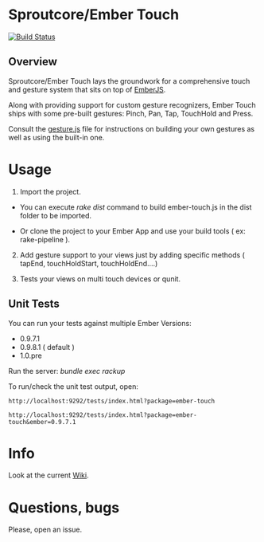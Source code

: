 # Sproutcore/Ember Touch

[![Build Status](https://secure.travis-ci.org/emberjs-addons/sproutcore-touch.png)](http://travis-ci.org/emberjs-addons/sproutcore-touch)

## Overview
Sproutcore/Ember Touch lays the groundwork for a comprehensive touch and
gesture system that sits on top of [EmberJS](https://github.com/emberjs/ember.js).

Along with providing support for custom gesture recognizers, Ember
Touch ships with some pre-built gestures: Pinch, Pan, Tap, TouchHold and
Press.

Consult the [gesture.js](https://github.com/emberjs-addons/sproutcore-touch/blob/master/packages/ember-touch/lib/system/gesture.js) file for instructions on building your own gestures as well as using the built-in one.

# Usage

1. Import the project.

  - You can execute _rake dist_ command to build ember-touch.js in the dist folder to be imported.

  - Or clone the project to your Ember App and use your build tools ( ex: rake-pipeline ).

2. Add gesture support to your views just by adding specific methods (
   tapEnd, touchHoldStart, touchHoldEnd....)

3. Tests your views on multi touch devices or qunit.
   
## Unit Tests

You can run your tests against multiple Ember Versions:

  - 0.9.7.1
  - 0.9.8.1 ( default )
  - 1.0.pre


Run the server: _bundle exec rackup_

To run/check the unit test output, open: 

  `http://localhost:9292/tests/index.html?package=ember-touch`

  `http://localhost:9292/tests/index.html?package=ember-touch&ember=0.9.7.1`

# Info

Look at the current [Wiki](https://github.com/emberjs-addons/sproutcore-touch).

# Questions, bugs

Please, open an issue.
